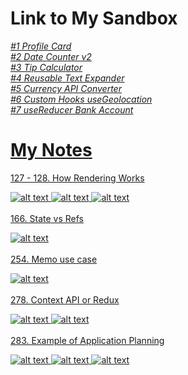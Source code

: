 # Link to My Sandbox
<em>
<a href='https://3hqylc.csb.app/'>#1 Profile Card
<br>
<a href='https://tphg5q.csb.app/'>#2 Date Counter v2
<br>
<a href='https://8txk65.csb.app/'>#3 Tip Calculator
<br>
<a href='https://6x934x.csb.app/'>#4 Reusable Text Expander
<br>
<a href='https://s3mqqp.csb.app/'>#5 Currency API Converter
<br>
<a href='https://wxywf3.csb.app/'>#6 Custom Hooks useGeolocation
<br>
<a href='https://8zp4jc.csb.app/'>#7 useReducer Bank Account
<br>
</em>

# My Notes
127 - 128. How Rendering Works

![alt text](https://github.com/Damarwendha/React/blob/main/Screenshot_20231009-102014_Udemy_1.png?raw=true)
![alt text](https://github.com/Damarwendha/React/blob/main/Screenshot_20231009-090322_Udemy_1.png?raw=true)
![alt text](https://github.com/Damarwendha/React/blob/main/Screenshot_20231009-115725_Udemy_1.png?raw=true)
<br>
<br>
166. State vs Refs

![alt text](https://github.com/Damarwendha/React/blob/main/Screenshot_20231020-010922_Udemy_1.png?raw=true)
<br>
<br>
254. Memo use case

![alt text](https://github.com/Damarwendha/React/blob/main/Screenshot_20231102-145158_Udemy.png?raw=true)
<br>
<br>
278. Context API or Redux

![alt text](https://github.com/Damarwendha/React/blob/main/Screenshot_20231107-074324_Udemy.png?raw=true)
![alt text](https://github.com/Damarwendha/React/blob/main/Screenshot_20231107-074401_Udemy.png?raw=true)
<br>
<br>
283. Example of Application Planning

![alt text](https://github.com/Damarwendha/React/blob/main/Screenshot_20231108-045827_Udemy.png?raw=true)
![alt text](https://github.com/Damarwendha/React/blob/main/Screenshot_20231108-045859_Udemy.png?raw=true)
![alt text](https://github.com/Damarwendha/React/blob/main/Screenshot_20231108-045932_Udemy.png?raw=true)

